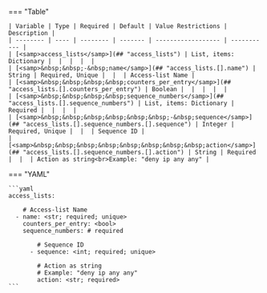 <!--
  ~ Copyright (c) 2023-2024 Arista Networks, Inc.
  ~ Use of this source code is governed by the Apache License 2.0
  ~ that can be found in the LICENSE file.
  -->
=== "Table"

    | Variable | Type | Required | Default | Value Restrictions | Description |
    | -------- | ---- | -------- | ------- | ------------------ | ----------- |
    | [<samp>access_lists</samp>](## "access_lists") | List, items: Dictionary |  |  |  |  |
    | [<samp>&nbsp;&nbsp;-&nbsp;name</samp>](## "access_lists.[].name") | String | Required, Unique |  |  | Access-list Name |
    | [<samp>&nbsp;&nbsp;&nbsp;&nbsp;counters_per_entry</samp>](## "access_lists.[].counters_per_entry") | Boolean |  |  |  |  |
    | [<samp>&nbsp;&nbsp;&nbsp;&nbsp;sequence_numbers</samp>](## "access_lists.[].sequence_numbers") | List, items: Dictionary | Required |  |  |  |
    | [<samp>&nbsp;&nbsp;&nbsp;&nbsp;&nbsp;&nbsp;-&nbsp;sequence</samp>](## "access_lists.[].sequence_numbers.[].sequence") | Integer | Required, Unique |  |  | Sequence ID |
    | [<samp>&nbsp;&nbsp;&nbsp;&nbsp;&nbsp;&nbsp;&nbsp;&nbsp;action</samp>](## "access_lists.[].sequence_numbers.[].action") | String | Required |  |  | Action as string<br>Example: "deny ip any any" |

=== "YAML"

    ```yaml
    access_lists:

        # Access-list Name
      - name: <str; required; unique>
        counters_per_entry: <bool>
        sequence_numbers: # required

            # Sequence ID
          - sequence: <int; required; unique>

            # Action as string
            # Example: "deny ip any any"
            action: <str; required>
    ```

